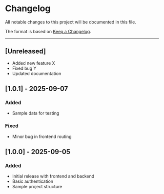 # Changelog

All notable changes to this project will be documented in this file.

The format is based on [Keep a Changelog](https://keepachangelog.com/en/1.0.0/).

---

## [Unreleased]
- Added new feature X
- Fixed bug Y
- Updated documentation

## [1.0.1] - 2025-09-07
### Added
- Sample data for testing

### Fixed
- Minor bug in frontend routing

## [1.0.0] - 2025-09-05
### Added
- Initial release with frontend and backend
- Basic authentication
- Sample project structure
